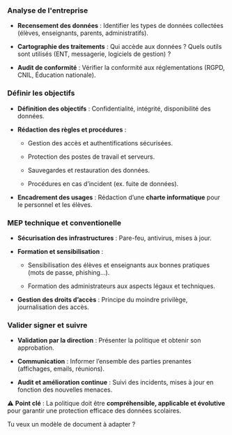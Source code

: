 
###  Analyse de l'entreprise

- **Recensement des données** : Identifier les types de données collectées (élèves, enseignants, parents, administratifs).
    
- **Cartographie des traitements** : Qui accède aux données ? Quels outils sont utilisés (ENT, messagerie, logiciels de gestion) ?
    
- **Audit de conformité** : Vérifier la conformité aux réglementations (RGPD, CNIL, Éducation nationale).
    

### Définir les objectifs

- **Définition des objectifs** : Confidentialité, intégrité, disponibilité des données.
    
- **Rédaction des règles et procédures** :
    
    - Gestion des accès et authentifications sécurisées.
        
    - Protection des postes de travail et serveurs.
        
    - Sauvegardes et restauration des données.
        
    - Procédures en cas d’incident (ex. fuite de données).
        
- **Encadrement des usages** : Rédaction d’une **charte informatique** pour le personnel et les élèves.
    

### MEP technique et conventionelle


- **Sécurisation des infrastructures** : Pare-feu, antivirus, mises à jour.
    
- **Formation et sensibilisation** :
    
    - Sensibilisation des élèves et enseignants aux bonnes pratiques (mots de passe, phishing…).
        
    - Formation des administrateurs aux aspects légaux et techniques.
        
- **Gestion des droits d’accès** : Principe du moindre privilège, journalisation des accès.
    

### Valider signer et suivre

- **Validation par la direction** : Présenter la politique et obtenir son approbation.
    
- **Communication** : Informer l’ensemble des parties prenantes (affichages, emails, réunions).
    
- **Audit et amélioration continue** : Suivi des incidents, mises à jour en fonction des nouvelles menaces.
    

⚠️ **Point clé** : La politique doit être **compréhensible, applicable et évolutive** pour garantir une protection efficace des données scolaires.

Tu veux un modèle de document à adapter ?